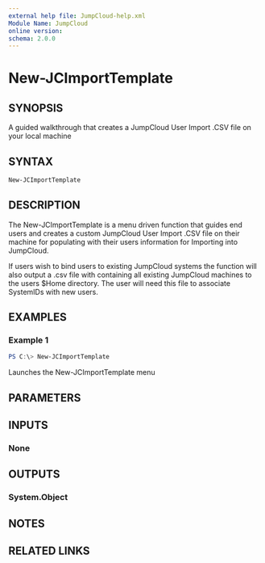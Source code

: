 ```yaml
---
external help file: JumpCloud-help.xml
Module Name: JumpCloud
online version:
schema: 2.0.0
---
```

# New-JCImportTemplate

## SYNOPSIS

A guided walkthrough that creates a JumpCloud User Import .CSV file on your local machine

## SYNTAX

```PowerShell
New-JCImportTemplate
```

## DESCRIPTION

The New-JCImportTemplate is a menu driven function that guides end users and creates a custom JumpCloud User Import .CSV file on their machine for populating with their users information for Importing into JumpCloud.

If users wish to bind users to existing JumpCloud systems the function will also output a .csv file with containing all existing JumpCloud machines to the users $Home directory. The user will need this file to associate SystemIDs with new users.

## EXAMPLES

### Example 1

```PowerShell
PS C:\> New-JCImportTemplate
```

Launches the New-JCImportTemplate menu

## PARAMETERS

## INPUTS

### None

## OUTPUTS

### System.Object

## NOTES

## RELATED LINKS
